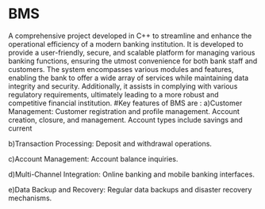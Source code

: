 # BMS
A comprehensive project developed in C++ to streamline and enhance the operational efficiency of a modern banking institution.
It is developed to provide a user-friendly, secure, and scalable platform for managing various banking functions, ensuring the utmost convenience for both bank staff and customers. 
The system encompasses various modules and features, enabling the bank to offer a wide array of services while maintaining data integrity and security.
Additionally, it assists in complying with various regulatory requirements, ultimately leading to a more robust and competitive financial institution.
#Key features of BMS are :
a)Customer Management:
                      Customer registration and profile management.
                      Account creation, closure, and management.
                      Account types include savings and current

b)Transaction Processing:
                      Deposit and withdrawal operations.

c)Account Management:
                      Account balance inquiries.

d)Multi-Channel Integration:
                      Online banking and mobile banking interfaces.

e)Data Backup and Recovery:
                      Regular data backups and disaster recovery mechanisms.

